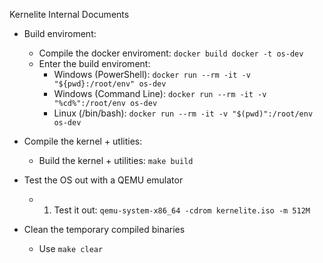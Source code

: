 Kernelite Internal Documents

- Build enviroment:
    - Compile the docker enviroment: ``docker build docker -t os-dev``
    - Enter the build enviroment:
        - Windows (PowerShell): ``docker run --rm -it -v "${pwd}:/root/env" os-dev``
        - Windows (Command Line): ``docker run --rm -it -v "%cd%":/root/env os-dev``
        - Linux (/bin/bash): ``docker run --rm -it -v "$(pwd)":/root/env os-dev``

- Compile the kernel + utlities:
    - Build the kernel + utilities: ``make build``

- Test the OS out with a QEMU emulator
    - 1. Test it out: ``qemu-system-x86_64 -cdrom kernelite.iso -m 512M``

- Clean the temporary compiled binaries
    - Use ``make clear``